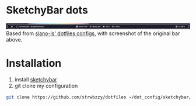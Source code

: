 # SketchyBar dots
![Screenshot of bar](./screenshot.png)
Based from [slano-ls' dotfiles configs](https://github.com/slano-ls/SketchyBar), with screenshot of the original bar above.
# Installation
1. install [sketchybar](https://github.com/FelixKratz/SketchyBar)
2. git clone my configuration
```bash
git clone https://github.com/strwbzzy/dotfiles ~/dot_config/sketchybar/
```
